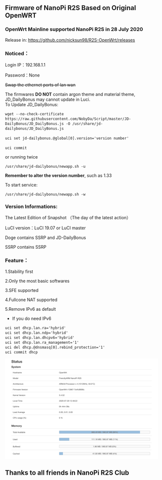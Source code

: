 ## Firmware of NanoPi R2S Based on Original OpenWRT

### OpenWrt Mainline supported NanoPi R2S in 28 July 2020

Release in:
https://github.com/nicksun98/R2S-OpenWrt/releases

### Noticed：
Login IP：192.168.1.1 

Password：None

~~Swap the ethernet ports of lan wan~~

The firmwares __DO NOT__ contain argon theme and material theme, JD_DailyBonus may cannot update in Luci.  
To Update JD_DailyBonus:
```
wget --no-check-certificate https://raw.githubusercontent.com/NobyDa/Script/master/JD-DailyBonus/JD_DailyBonus.js -O /usr/share/jd-dailybonus/JD_DailyBonus.js

uci set jd-dailybonus.@global[0].version='version number'

uci commit
```
or running twice
```
/usr/share/jd-dailybonus/newapp.sh -u
```
__Remember to alter the version number__, such as 1.33

To start service:
```
/usr/share/jd-dailybonus/newapp.sh -w
```

### Version Informations:

The Latest Edition of Snapshot （The day of the latest action）

LuCI version：LuCI 19.07 or LuCI master

Doge contains SSRP and JD-DailyBonus

SSRP contains SSRP

### Feature：
1.Stability first

2.Only the most basic softwares

3.SFE supported

4.Fullcone NAT supported

5.Remove IPv6 as default

  * If you do need IPv6

```
uci set dhcp.lan.ra='hybrid'
uci set dhcp.lan.ndp='hybrid'
uci set dhcp.lan.dhcpv6='hybrid'
uci set dhcp.lan.ra_management='1'
uci del dhcp.@dnsmasq[0].rebind_protection='1'
uci commit dhcp
```

![](/Screenshots/newversion.jpeg)

## Thanks to all friends in NanoPi R2S Club
